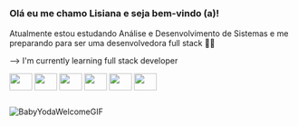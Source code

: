 ##

### Olá eu me chamo Lisiana e seja bem-vindo (a)! 

Atualmente estou estudando Análise e Desenvolvimento de Sistemas e me preparando para ser 
uma desenvolvedora full stack 💜💜

--> I'm currently learning full stack developer

<div>
  <img align="center" height="30" width="40"src="https://cdn.jsdelivr.net/gh/devicons/devicon/icons/csharp/csharp-original.svg" />
  <img align="center" height="30" width="40" src="https://cdn.jsdelivr.net/gh/devicons/devicon/icons/python/python-original.svg" />
  <img align="center" height="30" width="40" src="https://cdn.jsdelivr.net/gh/devicons/devicon/icons/html5/html5-original.svg" />
  <img align="center" height="30" width="40" src="https://cdn.jsdelivr.net/gh/devicons/devicon/icons/css3/css3-original.svg" />
  <img align="center" height="30" width="40" src="https://cdn.jsdelivr.net/gh/devicons/devicon/icons/java/java-original.svg" />            
  <img align="center" height="30" width="40" src="https://cdn.jsdelivr.net/gh/devicons/devicon/icons/javascript/javascript-original.svg" />
          
</div>

##

![BabyYodaWelcomeGIF](https://user-images.githubusercontent.com/109558589/219899672-9e8eba43-a9a7-4520-a2bf-57ff3ee4d28d.gif)

##



